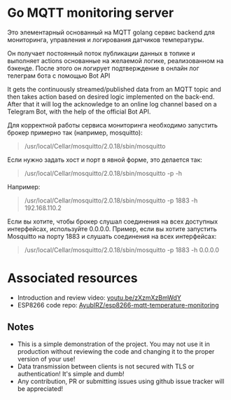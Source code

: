 # Go MQTT monitoring server

Это элементарный основанный на MQTT golang сервис backend для мониторинга, управления и логирования датчиков температуры.

Он получает постоянный поток публикации данных в топике и выполняет actions основанные на желаемой логике, реализованном на бэкенде.
После этого он логирует подтверждение в онлайн лог телеграм бота с помощью Bot API

It gets the continuously streamed/published data from an MQTT topic and then takes action based on desired logic implemented on the back-end.
After that it will log the acknowledge to an online log channel based on a Telegram Bot, with the help of the official Bot API. 

Для корректной работы сервиса мониторинга необходимо запустить брокер примерно так (например, mosquitto):
>/usr/local/Cellar/mosquitto/2.0.18/sbin/mosquitto

Если нужно задать хост и порт в явной форме, это делается так:
> /usr/local/Cellar/mosquitto/2.0.18/sbin/mosquitto -p <PORT> -h <HOST>

Например:
>/usr/local/Cellar/mosquitto/2.0.18/sbin/mosquitto -p 1883 -h 192.168.110.2

Если вы хотите, чтобы брокер слушал соединения на всех доступных интерфейсах, используйте 0.0.0.0.
Пример, если вы хотите запустить Mosquitto на порту 1883 и слушать соединения на всех интерфейсах:
>/usr/local/Cellar/mosquitto/2.0.18/sbin/mosquitto -p 1883 -h 0.0.0.0

> 
# Associated resources
- Introduction and review video: [youtu.be/zXzmXzBmWdY](https://youtu.be/zXzmXzBmWdY)
- ESP8266 code repo: [AyubIRZ/esp8266-mqtt-temperature-monitoring](https://github.com/AyubIRZ/esp8266-mqtt-temperature-monitoring)

## Notes
- This is a simple demonstration of the project. You may not use it in production without reviewing the code and changing it to the proper version of your use!
- Data transmission between clients is not secured with TLS or authentication! It's simple and dumb!
-  Any contribution, PR or submitting issues using github issue tracker will be appreciated!
